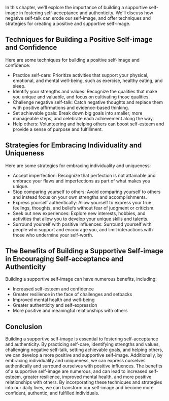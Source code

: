 
In this chapter, we'll explore the importance of building a supportive self-image in fostering self-acceptance and authenticity. We'll discuss how negative self-talk can erode our self-image, and offer techniques and strategies for creating a positive and supportive self-image.

Techniques for Building a Positive Self-image and Confidence
------------------------------------------------------------

Here are some techniques for building a positive self-image and confidence:

* Practice self-care: Prioritize activities that support your physical, emotional, and mental well-being, such as exercise, healthy eating, and sleep.
* Identify your strengths and values: Recognize the qualities that make you unique and valuable, and focus on cultivating those qualities.
* Challenge negative self-talk: Catch negative thoughts and replace them with positive affirmations and evidence-based thinking.
* Set achievable goals: Break down big goals into smaller, more manageable steps, and celebrate each achievement along the way.
* Help others: Volunteering and helping others can boost self-esteem and provide a sense of purpose and fulfillment.

Strategies for Embracing Individuality and Uniqueness
-----------------------------------------------------

Here are some strategies for embracing individuality and uniqueness:

* Accept imperfection: Recognize that perfection is not attainable and embrace your flaws and imperfections as part of what makes you unique.
* Stop comparing yourself to others: Avoid comparing yourself to others and instead focus on your own strengths and accomplishments.
* Express yourself authentically: Allow yourself to express your true feelings, thoughts, and beliefs without fear of judgment or criticism.
* Seek out new experiences: Explore new interests, hobbies, and activities that allow you to develop your unique skills and talents.
* Surround yourself with positive influences: Surround yourself with people who support and encourage you, and limit interactions with those who undermine your self-worth.

The Benefits of Building a Supportive Self-image in Encouraging Self-acceptance and Authenticity
------------------------------------------------------------------------------------------------

Building a supportive self-image can have numerous benefits, including:

* Increased self-esteem and confidence
* Greater resilience in the face of challenges and setbacks
* Improved mental health and well-being
* Greater authenticity and self-expression
* More positive and meaningful relationships with others

Conclusion
----------

Building a supportive self-image is essential to fostering self-acceptance and authenticity. By practicing self-care, identifying strengths and values, challenging negative self-talk, setting achievable goals, and helping others, we can develop a more positive and supportive self-image. Additionally, by embracing individuality and uniqueness, we can express ourselves authentically and surround ourselves with positive influences. The benefits of a supportive self-image are numerous, and can lead to increased self-esteem, greater resilience, improved mental health, and more positive relationships with others. By incorporating these techniques and strategies into our daily lives, we can transform our self-image and become more confident, authentic, and fulfilled individuals.

